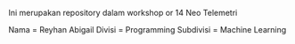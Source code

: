 Ini merupakan repository dalam workshop or 14 Neo Telemetri

Nama = Reyhan Abigail
Divisi = Programming
Subdivisi = Machine Learning